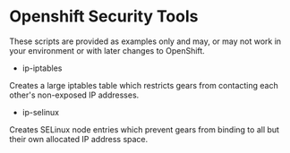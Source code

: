 Openshift Security Tools
==========================================================

These scripts are provided as examples only and may, or may not work
in your environment or with later changes to OpenShift.


* ip-iptables

Creates a large iptables table which restricts gears from contacting
each other's non-exposed IP addresses.


* ip-selinux

Creates SELinux node entries which prevent gears from binding to all
but their own allocated IP address space.
